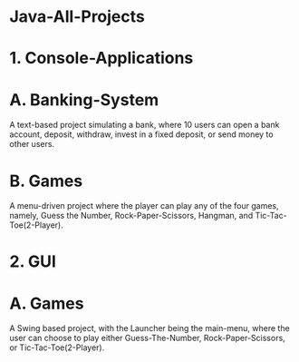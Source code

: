 # Java-All-Projects

 
# 1. Console-Applications 

# A. Banking-System
A text-based project simulating a bank, where 10 users can open a bank account, deposit, withdraw, invest in a fixed deposit, or send money to other users.

# B. Games
A menu-driven project where the player can play any of the four games, namely, Guess the Number, Rock-Paper-Scissors, Hangman, and Tic-Tac-Toe(2-Player).


# 2. GUI

# A. Games
A Swing based project, with the Launcher being the main-menu, where the user can choose to play either Guess-The-Number, Rock-Paper-Scissors, or Tic-Tac-Toe(2-Player).

